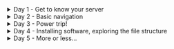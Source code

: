 <details><summary> Day 1 - Get to know your server </summary>
 <br>

    1) Connect and login remotely to your server
- Log into the AWS account you created in the Day0 of the challenge and launch your EC2 instance.

![image](https://user-images.githubusercontent.com/86648102/139727838-26378eac-0cc3-46fa-a65b-9ec8e86536ae.png)

- Open your virtual machine. Make sure to have the key copied into the **.ssh** folder and have it's permissions set to 440.

![image](https://user-images.githubusercontent.com/86648102/139728310-7317283d-77f6-45c9-a6d1-2bf0014912d8.png)

- Connect to the instance using the provided IP from AWS console.

![image](https://user-images.githubusercontent.com/86648102/139728494-e64ccdf7-c9d3-4092-942f-ef562712a252.png)

---
    2) Run a few simple simple commands to check the status of your server
Try these simple commands:
- `ls`
`uptime`
`free`
`df -h`
`uname -a`

![image](https://user-images.githubusercontent.com/86648102/139728753-038bc87a-7824-49d6-b59b-a41ee2ac0ff9.png)

 ---
    3) Change your password
    
Use `sudo passwd ubuntu` command, then type the password you would like. Please make it strong!!!

---

That's all for today. Easy but fundamental.

---

<br>
</details>

    
<details><summary> Day 2 - Basic navigation </summary>
 <br>
 
    1) Login to your server using ssh
 
 ![image](https://user-images.githubusercontent.com/86648102/139802849-392214b2-c63c-476d-b66a-3e3adaf88aed.png)

    Use `pwd` and `cd` commands. Get familiar with them. Learn to use both, absolute and relative paths to change directories.
 
![image](https://user-images.githubusercontent.com/86648102/139803730-a9f6239e-18a2-4d1f-b178-ce8e24532203.png)

 ---
     2) Use the `printenv` command to show info about the current environment. Those can also be shown separately, by using `echo $HOME` , `echo $PWD` , `echo $OLDPWD` , `echo $USER` , or just `echo $ <any variable you see in the printenv output>` 
 
 ![image](https://user-images.githubusercontent.com/86648102/139804269-ac30f832-a525-4be6-892e-98b69920e866.png)

 ---
     3) Get used with `ls` command. `ls -l ; ls -lh ; ls -ltr ; ls -altr` . You'll use this command and switches daily.
 
 ![image](https://user-images.githubusercontent.com/86648102/139922296-b519c19e-c4f9-48c3-8c46-ad430cfbe8c8.png)

 ---
    4) Prompt customization
 `echo $PS1` will display current prompt.
 
 ![image](https://user-images.githubusercontent.com/86648102/139924383-e851d51b-10be-4f37-a66d-18a426722a87.png)

 
 This article here, will help you customize your prompt in more detail : 
 
 https://phoenixnap.com/kb/change-bash-prompt-linux
 
 For instance, let's change the prompt to give a bit more detail.
 
 `export PS1="\u\@\h \w \s \d \W \t"`
 
To exit that prompt, the command `bash` will open a new shell with your default environment.
 
 ![image](https://user-images.githubusercontent.com/86648102/139925150-15cc8142-5d31-415d-9a4e-38791447547f.png)

 ---
     5) Create files and directories.
 
 `mkdir` - will make a new directory in your current folder by default.
 
 `touch a` - will create a blank file named 'a' in your current folder. 
 
 ![image](https://user-images.githubusercontent.com/86648102/139925551-5ccbd957-a009-406b-b065-35a2b727d362.png)

 `mv` to move a file to another directory or rename a file

 ![image](https://user-images.githubusercontent.com/86648102/139925919-73b54b4d-23f5-4b87-8d6d-593982b3715c.png)

 `cp` will copy a file.
 
 ![image](https://user-images.githubusercontent.com/86648102/139926682-1fbaef20-73b5-4eef-98ba-4fd429fb3c62.png)

 `rm` will remove a file or multiple files
 
 ![image](https://user-images.githubusercontent.com/86648102/139926810-a2dc4bb5-992b-4eb5-be35-94aadd480028.png)

 `rmdir` will delete an empty directory
 
 ![image](https://user-images.githubusercontent.com/86648102/139926979-4be607af-fa91-435a-b979-b21fd65ab6ba.png)

 ---
     6) RTFM. I'll let you guess what this means.
 
 `man` is a command that displays the manual of the command given as argument.
 `man ls` will display everthing there is to know about `ls` command.
 
 ![image](https://user-images.githubusercontent.com/86648102/139927460-60069b1b-89cf-4d55-be09-9f720d0af49b.png)

 `apropos` is kind of the same, except that is shows every command or command explanations containing what we give as argument.
 
 ![image](https://user-images.githubusercontent.com/86648102/139927910-8f18f93e-d9a4-494d-bc12-3330bc0a03a6.png)

 `tldr` is a shorter version of man, containing a simplified version
 
 ![image](https://user-images.githubusercontent.com/86648102/139928305-b25ea31c-9d9f-4957-9faa-9a85b607e92f.png)

 
 ---
 
 
 
<br>
</details>
 
 
<details><summary> Day 3 - Power trip! </summary>
<br>
 
    1) The `root` user is the boss of your system.Period. 
 
     All the other users should have the minimum ammount of permission; just the necessary stuff for their actions to be possible. However, if your user is properly configured/allowed, you can run commands as the `root` user from your current one. For that, you need to use the `sudo` command.
 
 ![image](https://user-images.githubusercontent.com/86648102/140276137-d8c21f0a-780b-4159-ad7e-981bbe8f92fb.png)

 
 ![image](https://user-images.githubusercontent.com/86648102/140275620-c51b4f8c-171a-4a21-9bb0-199319de366d.png)

    2) `uptime` command can be used to check for how long is the system running and how many users are connected.
 
 ![image](https://user-images.githubusercontent.com/86648102/140275929-3f8cb4fa-6871-4b8f-9cbe-3c2fd9e286f7.png)

    3) Log checking. For instance, check authentication logs. Many other usefull files are in the `/var/log/` directory.
 
 ![image](https://user-images.githubusercontent.com/86648102/140277142-1b1f180c-1784-4341-a596-2a6114445712.png)

You can also, filter the results using `grep` to show only sudo entries.
 
 ![image](https://user-images.githubusercontent.com/86648102/140277587-745a1be9-91e6-4874-a207-0258f981e990.png)

    4) Hostname changing. 
     `hostnamectl`
 
![image](https://user-images.githubusercontent.com/86648102/140808987-99f8af28-3f16-413f-946f-12f2dd9d6b4e.png)

    `sudo hostnamectl set-hostname upskillchallenge`
 
 ![image](https://user-images.githubusercontent.com/86648102/140809319-48975163-c331-413a-9e22-7e89f86a98a7.png)

     5) Change the system time and date
 
     `timedatectl`
 
 ![image](https://user-images.githubusercontent.com/86648102/140809505-5256830b-6f0a-443f-8b01-0e72a62776ff.png)

 ![image](https://user-images.githubusercontent.com/86648102/140809561-7f305d17-ca90-4b4c-915f-720cbabff9f8.png)

    `sudo timedatectl set-timezone Europe/Bucharest`
 > Used this to set the time to my current timezone.
 
 ![image](https://user-images.githubusercontent.com/86648102/140809869-2818f971-08b1-4f66-a64a-025bbb5bf007.png)
  
<br>  
</details> 
 
 
<details><summary> Day 4 - Installing software, exploring the file structure </summary>
<br>
 
    1) Install new applications.
 
> For Debian: apt, dpkg, aptitude, synaptic  (.deb)
 
> For Redhat: yum, dnf, (.rpm)
 
Example: we want to install midnight commander, but don't know the exact name of the package.
 
    `apt search midnight`
 
 ![image](https://user-images.githubusercontent.com/86648102/140811849-28a2c2ec-dd90-4723-a604-d46455b42b14.png)

    `sudo apt install mc`
 
 ![image](https://user-images.githubusercontent.com/86648102/140811943-24665b1c-83e7-4bff-8c32-07e3c820cbca.png)

    2) File System Hierarchy
 
 
     `man hier`
 
 ![image](https://user-images.githubusercontent.com/86648102/140812498-1cbc6ec6-a902-4d4f-91ba-873da97a67e5.png)

 > And many more are explained in the output of the above command.
 
    3) Most of the configuration files of the system will be placed in /etc
 
 
    `cat /etc/ssh/sshd_config`
 
 ![image](https://user-images.githubusercontent.com/86648102/140812807-10ed1e0b-0069-4519-97d3-8208b057a8ee.png)

 <br>  
</details> 
 
 
<details><summary> Day 5 - More or less... </summary>
<br>
 
    1) Reading files with `more`
 
 ![image](https://user-images.githubusercontent.com/86648102/140813672-56c243a0-e11f-4e09-9718-d861f1b17985.png)

    However `less` seems easier to use, thanks to the arrow keys which are now available.
 
 ![image](https://user-images.githubusercontent.com/86648102/140814058-93e1922a-daaf-44cc-9ca9-98d44926bb43.png)

 g /G used to navigate to start/end of file
 
 f/d/e and b/u/y used to go one line/half-screen/fullscreen upper/lower in the page.

 /  - search item
 n/H  - next/before result while searching
 
 h - help to navigate
 q - quit
 
    2) Tab completion
 
Use the "Tab" key for command autocompletion.
 
 ![image](https://user-images.githubusercontent.com/86648102/140814598-be483807-046b-4bd9-adc1-6b3c3eec1330.png)
 + the TAB key >>> 
 
 ![image](https://user-images.githubusercontent.com/86648102/140814650-f991d7a6-ddd8-4f83-8231-b55cf3f012b5.png)

    4) Command history.
 
 ![image](https://user-images.githubusercontent.com/86648102/140814802-c4f43447-af70-4706-a1e8-d6454e3dcec5.png)

 - Use !+"history command number" to execute it again.
 
 ![image](https://user-images.githubusercontent.com/86648102/140815141-9ac79d18-52dc-4af7-9138-5ce7cf1cb743.png)

 - !! let's you run the last command again.
 - !sudo : runs the last command starting with sudo
 - Or when you execute a command and forgot to use sudo? Just do a `sudo !!`
 
 ![image](https://user-images.githubusercontent.com/86648102/140815499-b6987d3b-2329-4155-81b9-ccdb0d579090.png)

    5) Hidden files. Any files starting with a `.` .
 
 The "~/.bash_history" retains all the commands ran.
 
 
 
 
 
  <br>  
</details> 
